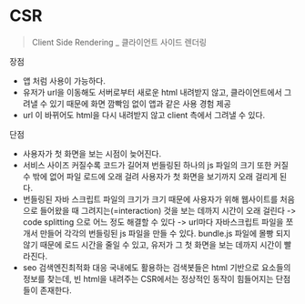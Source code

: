 # CSR

> Client Side Rendering \_ 클라이언트 사이드 렌더링

장점

- 앱 처럼 사용이 가능하다.
- 유저가 url을 이동해도 서버로부터 새로운 html 내려받지 않고, 클라이언트에서 그려낼 수 있기 때문에 화면 깜빡임 없이 앱과 같은 사용 경험 제공
- url 이 바뀌어도 html을 다시 내려받지 않고 client 측에서 그려낼 수 있다.

단점

- 사용자가 첫 화면을 보는 시점이 늦어진다.
- 서비스 사이즈 커질수록 코드가 길어져 번들링된 하나의 js 파일의 크기 또한 커질 수 밖에 없어 파일 로드에 오래 걸려
  사용자가 첫 화면을 보기까지 오래 걸리게 된다.
- 번들링된 자바 스크립트 파일의 크기가 크기 때문에 사용자가 위해 웹사이트를 처음으로 들어왔을 때 그려지는(=interaction) 것을 보는 데까지 시간이 오래 걸린다 -> code splitting 으로 어느 정도 해결할 수 있다
  -> url마다 자바스크립트 파일을 쪼개서 만들어 각각의 번들링된 js 파일을 만들 수 있다.
  bundle.js 파일에 몰빵 되지 않기 때문에 로드 시간을 줄일 수 있고, 유저가 그 첫 화면을 보는 데까지 시간이 빨라진다.
- seo 검색엔진최적화 대응
  국내에도 활용하는 검색봇들은 html 기반으로 요소들의 정보를 찾는데, 빈 html을 내려주는 CSR에서는 정상적인 동작이 힘들어지는 단점들이 존재한다.
